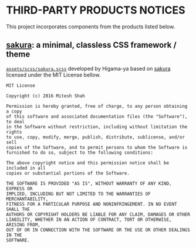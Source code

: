 # THIRD-PARTY PRODUCTS NOTICES

This project incorporates components from the products listed below.

## [sakura](https://oxal.org/projects/sakura/): a minimal, classless CSS framework / theme

[`assets/scss/sakura.scss`](assets/scss/sakura.scss) developed by Higama-ya based on [sakura](https://oxal.org/projects/sakura/) licensed under the MIT License bellow.

```
MIT License

Copyright (c) 2016 Mitesh Shah

Permission is hereby granted, free of charge, to any person obtaining a copy
of this software and associated documentation files (the "Software"), to deal
in the Software without restriction, including without limitation the rights
to use, copy, modify, merge, publish, distribute, sublicense, and/or sell
copies of the Software, and to permit persons to whom the Software is
furnished to do so, subject to the following conditions:

The above copyright notice and this permission notice shall be included in all
copies or substantial portions of the Software.

THE SOFTWARE IS PROVIDED "AS IS", WITHOUT WARRANTY OF ANY KIND, EXPRESS OR
IMPLIED, INCLUDING BUT NOT LIMITED TO THE WARRANTIES OF MERCHANTABILITY,
FITNESS FOR A PARTICULAR PURPOSE AND NONINFRINGEMENT. IN NO EVENT SHALL THE
AUTHORS OR COPYRIGHT HOLDERS BE LIABLE FOR ANY CLAIM, DAMAGES OR OTHER
LIABILITY, WHETHER IN AN ACTION OF CONTRACT, TORT OR OTHERWISE, ARISING FROM,
OUT OF OR IN CONNECTION WITH THE SOFTWARE OR THE USE OR OTHER DEALINGS IN THE
SOFTWARE.
```
